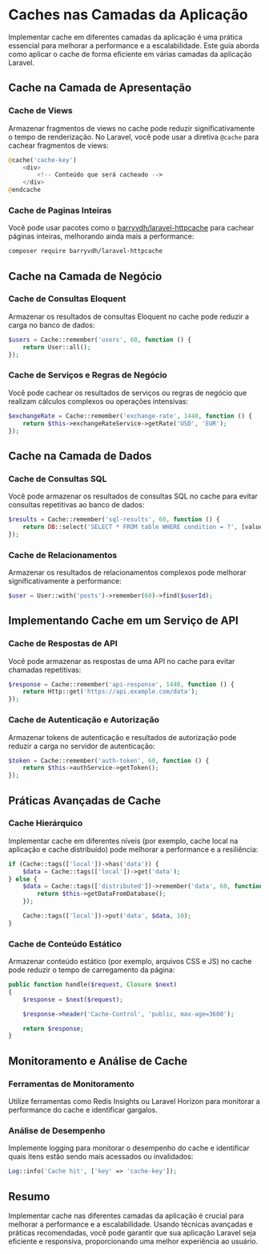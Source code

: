# Caches nas Camadas da Aplicação

Implementar cache em diferentes camadas da aplicação é uma prática essencial para melhorar a performance e a escalabilidade. Este guia aborda como aplicar o cache de forma eficiente em várias camadas da aplicação Laravel.

## Cache na Camada de Apresentação

### Cache de Views

Armazenar fragmentos de views no cache pode reduzir significativamente o tempo de renderização. No Laravel, você pode usar a diretiva `@cache` para cachear fragmentos de views:

```php
@cache('cache-key')
    <div>
        <!-- Conteúdo que será cacheado -->
    </div>
@endcache
```

### Cache de Paginas Inteiras

Você pode usar pacotes como o [barryvdh/laravel-httpcache](https://github.com/barryvdh/laravel-httpcache) para cachear páginas inteiras, melhorando ainda mais a performance:

```bash
composer require barryvdh/laravel-httpcache
```

## Cache na Camada de Negócio

### Cache de Consultas Eloquent

Armazenar os resultados de consultas Eloquent no cache pode reduzir a carga no banco de dados:

```php
$users = Cache::remember('users', 60, function () {
    return User::all();
});
```

### Cache de Serviços e Regras de Negócio

Você pode cachear os resultados de serviços ou regras de negócio que realizam cálculos complexos ou operações intensivas:

```php
$exchangeRate = Cache::remember('exchange-rate', 1440, function () {
    return $this->exchangeRateService->getRate('USD', 'EUR');
});
```

## Cache na Camada de Dados

### Cache de Consultas SQL

Você pode armazenar os resultados de consultas SQL no cache para evitar consultas repetitivas ao banco de dados:

```php
$results = Cache::remember('sql-results', 60, function () {
    return DB::select('SELECT * FROM table WHERE condition = ?', [value]);
});
```

### Cache de Relacionamentos

Armazenar os resultados de relacionamentos complexos pode melhorar significativamente a performance:

```php
$user = User::with('posts')->remember(60)->find($userId);
```

## Implementando Cache em um Serviço de API

### Cache de Respostas de API

Você pode armazenar as respostas de uma API no cache para evitar chamadas repetitivas:

```php
$response = Cache::remember('api-response', 1440, function () {
    return Http::get('https://api.example.com/data');
});
```

### Cache de Autenticação e Autorização

Armazenar tokens de autenticação e resultados de autorização pode reduzir a carga no servidor de autenticação:

```php
$token = Cache::remember('auth-token', 60, function () {
    return $this->authService->getToken();
});
```

## Práticas Avançadas de Cache

### Cache Hierárquico

Implementar cache em diferentes níveis (por exemplo, cache local na aplicação e cache distribuído) pode melhorar a performance e a resiliência:

```php
if (Cache::tags(['local'])->has('data')) {
    $data = Cache::tags(['local'])->get('data');
} else {
    $data = Cache::tags(['distributed'])->remember('data', 60, function () {
        return $this->getDataFromDatabase();
    });

    Cache::tags(['local'])->put('data', $data, 10);
}
```

### Cache de Conteúdo Estático

Armazenar conteúdo estático (por exemplo, arquivos CSS e JS) no cache pode reduzir o tempo de carregamento da página:

```php
public function handle($request, Closure $next)
{
    $response = $next($request);

    $response->header('Cache-Control', 'public, max-age=3600');

    return $response;
}
```

## Monitoramento e Análise de Cache

### Ferramentas de Monitoramento

Utilize ferramentas como Redis Insights ou Laravel Horizon para monitorar a performance do cache e identificar gargalos.

### Análise de Desempenho

Implemente logging para monitorar o desempenho do cache e identificar quais itens estão sendo mais acessados ou invalidados:

```php
Log::info('Cache hit', ['key' => 'cache-key']);
```

## Resumo

Implementar cache nas diferentes camadas da aplicação é crucial para melhorar a performance e a escalabilidade. Usando técnicas avançadas e práticas recomendadas, você pode garantir que sua aplicação Laravel seja eficiente e responsiva, proporcionando uma melhor experiência ao usuário.
